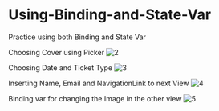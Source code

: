 # Using-Binding-and-State-Var
Practice using both Binding and State Var

Choosing Cover using Picker
![2](https://user-images.githubusercontent.com/90476509/203261874-b59acf6f-98af-4a52-9d08-c0bb77ead951.gif)


Choosing Date and Ticket Type
![3](https://user-images.githubusercontent.com/90476509/203261937-78b10f91-4741-4cbd-9575-ca9f9e14cf4b.gif)

Inserting Name, Email and NavigationLink to next View
![4](https://user-images.githubusercontent.com/90476509/203262125-1beee065-a235-4060-b5d6-438209b36cc1.gif)

Binding var for changing the Image in the other view
![5](https://user-images.githubusercontent.com/90476509/203262396-724361be-c825-4c2f-bbb9-2ce40117a070.gif)

